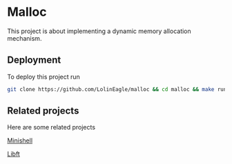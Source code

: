# Malloc
This project is about implementing a dynamic memory allocation mechanism.

## Deployment
To deploy this project run
```bash
git clone https://github.com/LolinEagle/malloc && cd malloc && make run
```

## Related projects
Here are some related projects

[Minishell](https://github.com/LolinEagle/minishell)

[Libft](https://github.com/LolinEagle/libft)
